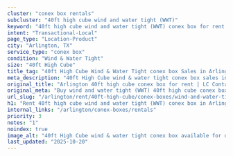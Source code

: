 ```yaml
---
cluster: "conex box rentals"
subcluster: "40ft high cube wind and water tight (WWT)"
keyword: "40ft high cube wind and water tight (WWT) conex box for rent Arlington, TX"
intent: "Transactional-Local"
page_type: "Location-Product"
city: "Arlington, TX"
service_type: "conex box"
condition: "Wind & Water Tight"
size: "40ft High Cube"
title_tag: "40ft High Cube Wind & Water Tight conex box Sales in Arlington | LC Container"
meta_description: "40ft High Cube wind & water tight conex box sales in Arlington. Fast delivery, competitive pricing. Call (214) 524-4168 for your free quote today."
original_title: "Arlington 40ft high cube conex box for rent | LC Container"
original_meta: "Buy wind and water tight (WWT) 40ft high cube conex box rent with local delivery in Arlington, TX. LC Container — local Since 2003. Request a fast quote today."
url_slug: "/arlington/rent/40ft-high-cube/conex-boxes/wind-and-water-tight-wwt"
h1: "Rent 40ft high cube wind and water tight (WWT) conex box in Arlington"
internal_links: "/arlington/conex-boxes/rentals"
priority: 3
notes: "1"
noindex: true
image_alt: "40ft High Cube wind & water tight conex box available for delivery in Arlington"
last_updated: "2025-10-20"
---
```


<!-- TODO: Add unique city/inventory copy, images, and internal links here. -->
